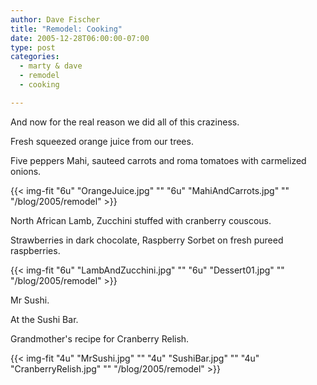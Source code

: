 ```yaml
---
author: Dave Fischer
title: "Remodel: Cooking"
date: 2005-12-28T06:00:00-07:00
type: post
categories:
  - marty & dave
  - remodel
  - cooking

---
```


And now for the real reason we did all of this craziness.

<!--more-->



Fresh squeezed orange juice from our trees.

Five peppers Mahi, sauteed carrots and roma tomatoes with carmelized onions.

{{< img-fit
    "6u" "OrangeJuice.jpg" ""
    "6u" "MahiAndCarrots.jpg" ""
    "/blog/2005/remodel" >}}


North African Lamb, Zucchini stuffed with cranberry couscous.

Strawberries in dark chocolate, Raspberry Sorbet on fresh pureed raspberries.

{{< img-fit
    "6u" "LambAndZucchini.jpg" ""
    "6u" "Dessert01.jpg" ""
    "/blog/2005/remodel" >}}


Mr Sushi.

At the Sushi Bar.

Grandmother's recipe for Cranberry Relish.

{{< img-fit
    "4u" "MrSushi.jpg" ""
    "4u" "SushiBar.jpg" ""
    "4u" "CranberryRelish.jpg" ""
    "/blog/2005/remodel" >}}
